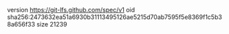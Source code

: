 version https://git-lfs.github.com/spec/v1
oid sha256:2473632ea51a6930b31113495126ae5215d70ab7595f5e8369f1c5b38a656f33
size 21239

